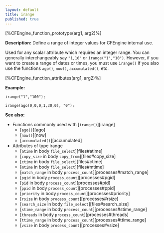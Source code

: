```yaml
---
layout: default
title: irange
published: true
---
```


[%CFEngine_function_prototype(arg1, arg2)%]

**Description:** Define a range of integer values for CFEngine internal use.

Used for any scalar attribute which requires an integer range. You can
generally interchangeably say `"1,10"` or `irange("1","10")`. However, if
you want to create a range of dates or times, you must use `irange()` if you
also use the functions `ago()`, `now()`, `accumulated()`, etc.

[%CFEngine_function_attributes(arg1, arg2)%]

**Example:**

```cf3
irange("1","100");

irange(ago(0,0,0,1,30,0), "0");
```

**See also:**

* Functions commonly used with [`irange()`][irange]
  * [`ago()`][ago]
  * [`now()`][now]
  * [`accumulated()`][accumulated]
* Attributes of type irange
    * [`atime` in body `file_select`][files#atime]
    * [`copy_size` in body `copy_from`][files#copy_size]
    * [`ctime` in body `file_select`][files#ctime]
    * [`mtime` in body `file_select`][files#mtime]
    * [`match_range` in body `process_count`][processes#match_range]
    * [`pgid` in body `process_count`][processes#pgid]
    * [`pid` in body `process_count`][processes#pid]
    * [`ppid` in body `process_count`][processes#ppid]
    * [`priority` in body `process_count`][processes#priority]
    * [`rsize` in body `process_count`][processes#rsize]
    * [`search_size` in body `file_select`][files#search_size]
    * [`stime_range` in body `process_count`][processes#stime_range]
    * [`threads` in body `process_count`][processes#threads]
    * [`ttime_range` in body `process_count`][processes#ttime_range]
    * [`vsize` in body `process_count`][processes#vsize]
